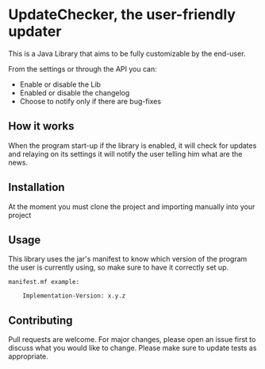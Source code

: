 
# UpdateChecker, the user-friendly updater
This is a Java Library that aims to be fully customizable by the end-user.

From the settings or through the API you can:
* Enable or disable the Lib
* Enabled or disable the changelog
* Choose to notify only if there are bug-fixes

## How it works
When the program start-up if the library is enabled, it will check for updates and relaying on its settings
it will notify the user telling him what are the news.

## Installation
At the moment you must clone the project and importing manually into your project

## Usage
This library uses the jar's manifest to know which version of the program
the user is currently using, so make sure to have it correctly set up.

```
manifest.mf example:

    Implementation-Version: x.y.z
```

## Contributing
Pull requests are welcome. For major changes, please open an issue first to discuss what you would like to change.
Please make sure to update tests as appropriate.